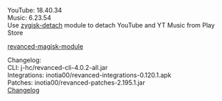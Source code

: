 YouTube: 18.40.34  
Music: 6.23.54  
Use [zygisk-detach](https://github.com/j-hc/zygisk-detach) module to detach YouTube and YT Music from Play Store  

[revanced-magisk-module](https://github.com/j-hc/revanced-magisk-module)  

Changelog:  
CLI: j-hc/revanced-cli-4.0.2-all.jar  
Integrations: inotia00/revanced-integrations-0.120.1.apk  
Patches: inotia00/revanced-patches-2.195.1.jar  
[Changelog](https://github.com/inotia00/revanced-patches/releases/tag/v2.195.1)  
